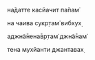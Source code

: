 на̄датте касйачит па̄пам̇

на чаива сукр̣там̇ вибхух̣

аджн̃а̄нена̄вр̣там̇ джн̃а̄нам̇

тена мухйанти джантавах̣